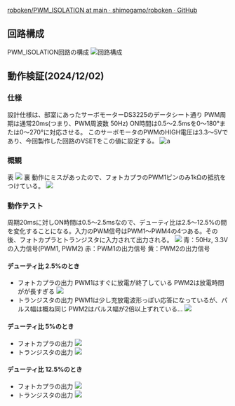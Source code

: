 [roboken/PWM\_ISOLATION at main · shimogamo/roboken · GitHub](https://github.com/shimogamo/roboken/tree/main/PWM_ISOLATION)

## 回路構成
PWM_ISOLATION回路の構成
![回路構成](attachments/Block_Diagram.png)

## 動作検証(2024/12/02)
### 仕様
設計仕様は、部室にあったサーボモーターDS3225のデータシート通り
PWM周期は通常20ms(つまり、PWM周波数 50Hz)
ON時間は0.5～2.5msを0～180°または0～270°に対応させる。
このサーボモータのPWMのHIGH電圧は3.3～5Vであり、今回製作した回路のVSETをこの値に設定する。
![a](attachments/20241202150403.png)
### 概観
表
![](attachments/20241202151327.png)
裏
動作にミスがあったので、フォトカプラのPWM1ピンのみ1kΩの抵抗をつけている。
![](attachments/20241202151345.png)
### 動作テスト
周期20msに対しON時間は0.5～2.5msなので、デューティ比は2.5～12.5%の間を変化することになる。入力のPWM信号はPWM1～PWM4の4つある。その後、フォトカプラとトランジスタに入力されて出力される。
![](attachments/20241202214615.png)
青：50Hz, 3.3Vの入力信号(PWM1, PWM2)
赤：PWM1の出力信号
黄：PWM2の出力信号


#### デューティ比 2.5%のとき
-  フォトカプラの出力
PWM1はすぐに放電が終了している
PWM2は放電時間がが長すぎる
![](attachments/20241202155415.png)
- トランジスタの出力
PWM1は少し充放電波形っぽい応答になっているが、パルス幅は概ね同じ
PWM2はパルス幅が2倍以上ずれている...
![](attachments/20241202152222.png)
####  デューティ比 5%のとき
- フォトカプラの出力
![](attachments/20241202155452.png)
- トランジスタの出力
![](attachments/20241202152303.png)
#### デューティ比 12.5%のとき
-  フォトカプラの出力
![](attachments/20241202155605.png)
- トランジスタの出力
![](attachments/20241202152503.png)
